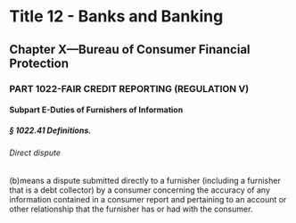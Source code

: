 
# Title 12 - Banks and Banking
## Chapter X—Bureau of Consumer Financial Protection
### PART 1022-FAIR CREDIT REPORTING (REGULATION V)
#### Subpart E-Duties of Furnishers of Information
##### § 1022.41 Definitions.
###### Direct dispute

(b)means a dispute submitted directly to a furnisher (including a furnisher that is a debt collector) by a consumer concerning the accuracy of any information contained in a consumer report and pertaining to an account or other relationship that the furnisher has or had with the consumer.
